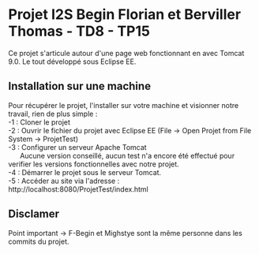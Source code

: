 # Projet I2S Begin Florian et Berviller Thomas - TD8 - TP15

Ce projet s'articule autour d'une page web fonctionnant en avec Tomcat 9.0. Le tout développé sous Eclipse EE.

## Installation sur une machine

Pour récupérer le projet, l'installer sur votre machine et visionner notre travail, rien de plus simple :  
  -1 : Cloner le projet  
  -2 : Ouvrir le fichier du projet avec Eclipse EE (File -> Open Projet from File System -> ProjetTest)  
  -3 : Configurer un serveur Apache Tomcat  
  &nbsp;&nbsp;&nbsp;&nbsp;&nbsp;&nbsp;Aucune version conseillé, aucun test n'a encore été effectué pour verifier les versions fonctionnelles avec notre projet.  
  -4 : Démarrer le projet sous le serveur Tomcat.  
  -5 : Accéder au site via l'adresse : http://localhost:8080/ProjetTest/index.html  

## Disclamer
Point important -> F-Begin et Mighstye sont la même personne dans les commits du projet.
